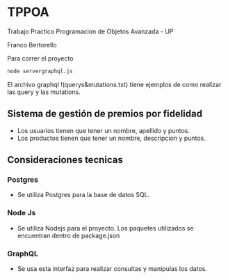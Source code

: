 # TPPOA
Trabajo Practico Programacion de Objetos Avanzada - UP

Franco Bertorello

Para correr el proyecto
```bash
node servergraphql.js
```

El archivo graphql !(querys&mutations.txt) tiene ejemplos de como realizar las query y las mutations.

## Sistema de gestión de premios por fidelidad

- Los usuarios tienen que tener un nombre, apellido y puntos.
- Los productos tienen que tener un nombre, descripcion y puntos.

## Consideraciones tecnicas

### Postgres
- Se utiliza Postgres para la base de datos SQL.

### Node Js
- Se utiliza Nodejs para el proyecto. Los paquetes utilizados se encuentran dentro de package.json

### GraphQL
- Se usa esta interfaz para realizar consultas y manipulas los datos.
